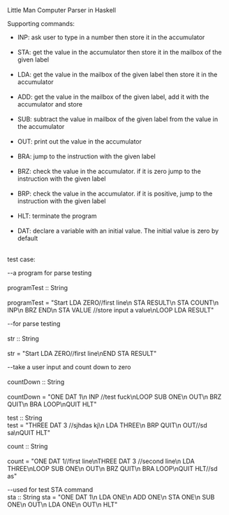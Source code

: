 Little Man Computer Parser in Haskell

Supporting commands:

<ul>
<li>INP: ask user to type in a number then store it in the accumulator</li><br/>
<li>STA: get the value in the accumulator then store it in the mailbox of the given label</li><br/>
<li>LDA: get the value in the mailbox of the given label then store it in the accumulator</li><br/>
<li>ADD: get the value in the mailbox of the given label, add it with the accumulator and store</li><br/>
<li>SUB: subtract the value in mailbox of the given label from the value in the accumulator</li><br/>
<li>OUT: print out the value in the accumulator</li><br/>
<li>BRA: jump to the instruction with the given label</li><br/>
<li>BRZ: check the value in the accumulator. if it is zero jump to the instruction with the given label</li><br/>
<li>BRP: check the value in the accumulator. if it is positive, jump to the instruction with the given label</li><br/>
<li>HLT: terminate the program</li><br/>
<li>DAT: declare a variable with an initial value. The initial value is zero by default</li><br/>
</ul>

test case:

--a program for parse testing</br><br/>
programTest :: String</br><br/>
programTest = "Start LDA ZERO//first line\n STA RESULT\n STA COUNT\n INP\n BRZ END\n STA VALUE //store input a value\nLOOP LDA RESULT"

--for parse testing</br><br/>
str :: String</br><br/>
str = "Start LDA ZERO//first line\nEND STA RESULT"

--take a user input and count down to zero</br><br/>
countDown :: String</br><br/>
countDown = "ONE DAT 1\n INP //test fuck\nLOOP SUB ONE\n OUT\n BRZ QUIT\n BRA LOOP\nQUIT HLT"

test :: String</bra><br/>
test = "THREE DAT 3 //sjhdas kj\n LDA THREE\n BRP QUIT\n OUT//sd sa\nQUIT HLT"

count :: String</br><br/>
count = "ONE DAT 1//first line\nTHREE DAT 3 //second line\n LDA THREE\nLOOP SUB ONE\n OUT\n BRZ QUIT\n BRA LOOP\nQUIT HLT//sd as"

--used for test STA command</br>
sta :: String
sta = "ONE DAT 1\n LDA ONE\n ADD ONE\n STA ONE\n SUB ONE\n OUT\n LDA ONE\n OUT\n HLT"